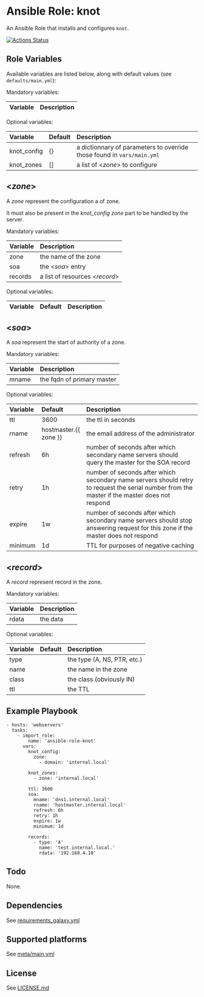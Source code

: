 # Ansible Role: knot

An Ansible Role that installs and configures `knot`.

[![Actions Status](https://github.com/tristan-weil/ansible-role-knot/workflows/molecule/badge.svg?branch=master)](https://github.com/tristan-weil/ansible-role-knot/actions)

## Role Variables

Available variables are listed below, along with default values (see `defaults/main.yml`):

Mandatory variables:

| Variable      | Description |
| :------------ | :---------- |

Optional variables:

| Variable      | Default | Description |
| :------------ | :------ | :---------- |
| knot_config | {}    | a dictionnary of parameters to override those found in `vars/main.yml` |
| knot_zones | [] | a list of <*zone*> to configure |

## <*zone*>

A *zone* represent the configuration a of zone.

It must also be present in the *knot_config zone* part to be handled by the server.

Mandatory variables:

| Variable      | Description |
| :------------ | :---------- |
| zone | the name of the zone |
| soa | the <*soa*> entry |
| records | a list of resources <*record*> |

Optional variables:

| Variable      | Default | Description |
| :------------ | :------ | :---------- |

## <*soa*>

A *soa* represent the start of authority of a zone.

Mandatory variables:

| Variable      | Description |
| :------------ | :---------- |
| mname | the fqdn of primary master |


Optional variables:

| Variable      | Default | Description |
| :------------ | :------ | :---------- |
| ttl | 3600 | the ttl in seconds |
| rname | hostmaster.{{ zone }} | the email address of the administrator |
| refresh | 6h | number of seconds after which secondary name servers should query the master for the SOA record |
| retry | 1h | number of seconds after which secondary name servers should retry to request the serial number from the master if the master does not respond |
| expire | 1w | number of seconds after which secondary name servers should stop answering request for this zone if the master does not respond |
| minimum | 1d | TTL for purposes of negative caching |

## <*record*>

A *record* represent record in the zone.

Mandatory variables:

| Variable      | Description |
| :------------ | :---------- |
| rdata | the data |


Optional variables:

| Variable      | Default | Description |
| :------------ | :------ | :---------- |
| type | | the type (A, NS, PTR, etc.) |
| name | | the name in the zone |
| class | | the class (obviously IN)  |
| ttl | | the TTL  |

## Example Playbook

    - hosts: 'webservers'
      tasks:
        - import_role: 
            name: 'ansible-role-knot'
          vars:
            knot_config:
              zone:
                - domain: 'internal.local'

            knot_zones:
              - zone: 'internal.local'

            ttl: 3600
            soa:
              mname: 'dns1.internal.local'
              rname: 'hostmaster.internal.local'
              refresh: 6h
              retry: 1h
              expire: 1w
              minimum: 1d

            records:
              - type: 'A'
                name: 'test.internal.local.'
                rdata: '192.168.4.10'

## Todo

None.

## Dependencies

See [requirements_galaxy.yml](https://github.com/tristan-weil/ansible-role-knot/blob/master/requirements_galaxy.yml)

## Supported platforms

See [meta/main.yml](https://github.com/tristan-weil/ansible-role-knot/blob/master/meta/main.yml)

## License

See [LICENSE.md](https://github.com/tristan-weil/ansible-role-knot/blob/master/LICENSE.md)
